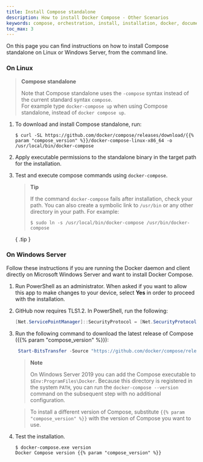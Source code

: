```yaml
---
title: Install Compose standalone
description: How to install Docker Compose - Other Scenarios
keywords: compose, orchestration, install, installation, docker, documentation
toc_max: 3
---
```


On this page you can find instructions on how to install Compose standalone on Linux or Windows Server, from the command line.

### On Linux

> **Compose standalone**
>
> Note that Compose standalone uses the `-compose` syntax instead of the current standard syntax `compose`.  
>For example type `docker-compose up` when using Compose standalone, instead of `docker compose up`.

1. To download and install Compose standalone, run:
   ```console
   $ curl -SL https://github.com/docker/compose/releases/download/{{% param "compose_version" %}}/docker-compose-linux-x86_64 -o /usr/local/bin/docker-compose
   ```
2. Apply executable permissions to the standalone binary in the target path for the installation.
3. Test and execute compose commands using `docker-compose`.

   > **Tip**
   >
   > If the command `docker-compose` fails after installation, check your path.
   > You can also create a symbolic link to `/usr/bin` or any other directory in your path.
   > For example:
   > ```console
   > $ sudo ln -s /usr/local/bin/docker-compose /usr/bin/docker-compose
   > ```
   { .tip }

### On Windows Server

Follow these instructions if you are running the Docker daemon and client directly
on Microsoft Windows Server and want to install Docker Compose.

1.  Run PowerShell as an administrator.
    When asked if you want to allow this app to make changes to your device, select **Yes** in order to proceed with the installation.

2.  GitHub now requires TLS1.2. In PowerShell, run the following:

    ```powershell
    [Net.ServicePointManager]::SecurityProtocol = [Net.SecurityProtocolType]::Tls12
    ```
3. Run the following command to download the latest release of Compose ({{% param "compose_version" %}}):

    ```powershell
     Start-BitsTransfer -Source "https://github.com/docker/compose/releases/download/{{% param "compose_version" %}}/docker-compose-windows-x86_64.exe" -Destination $Env:ProgramFiles\Docker\docker-compose.exe
    ```

    > **Note**
    >
    > On Windows Server 2019 you can add the Compose executable to `$Env:ProgramFiles\Docker`.
     Because this directory is registered in the system `PATH`, you can run the `docker-compose --version` 
     command on the subsequent step with no additional configuration.

    > To install a different version of Compose, substitute `{{% param "compose_version" %}}`
    > with the version of Compose you want to use.

4.  Test the installation.

    ```console
    $ docker-compose.exe version
    Docker Compose version {{% param "compose_version" %}}
    ```
